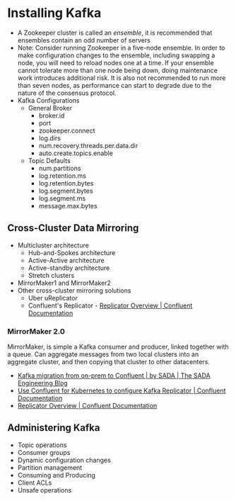 # Installing Kafka

- A Zookeeper cluster is called an *ensemble*, it is recommended that ensembles contain an odd number of servers
- Note: Consider running Zookeeper in a five-node ensemble. In order to make configuration changes to the ensemble, including swapping a node, you will need to reload nodes one at a time. If your ensemble cannot tolerate more than one node being down, doing maintenance work introduces additional risk. It is also not recommended to run more than seven nodes, as performance can start to degrade due to the nature of the consensus protocol.
- Kafka Configurations
    - General Broker
        - broker.id
        - port
        - zookeeper.connect
        - log.dirs
        - num.recovery.threads.per.data.dir
        - auto.create.topics.enable
    - Topic Defaults
        - num.partitions
        - log.retention.ms
        - log.retention.bytes
        - log.segment.bytes
        - log.segment.ms
        - message.max.bytes

## Cross-Cluster Data Mirroring

- Multicluster architecture
    - Hub-and-Spokes architecture
    - Active-Active architecture
    - Active-standby architecture
    - Stretch clusters
- MirrorMaker1 and MirrorMaker2
- Other cross-cluster mirroring solutions
    - Uber uReplicator
    - Confluent's Replicator - [Replicator Overview | Confluent Documentation](https://docs.confluent.io/platform/current/multi-dc-deployments/replicator/index.html)

### MirrorMaker 2.0

MirrorMaker, is simple a Kafka consumer and producer, linked together with a queue. Can aggregate messages from two local clusters into an aggregate cluster, and then copying that cluster to other datacenters.

- [Kafka migration from on-prem to Confluent | by SADA | The SADA Engineering Blog](https://engineering.sada.com/kafka-migration-from-on-prem-to-confluent-1bd03c3689f3)
- [Use Confluent for Kubernetes to configure Kafka Replicator | Confluent Documentation](https://docs.confluent.io/operator/current/co-configure-replicator.html)
- [Replicator Overview | Confluent Documentation](https://docs.confluent.io/platform/current/multi-dc-deployments/replicator/index.html)

## Administering Kafka

- Topic operations
- Consumer groups
- Dynamic configuration changes
- Partition management
- Consuming and Producing
- Client ACLs
- Unsafe operations
